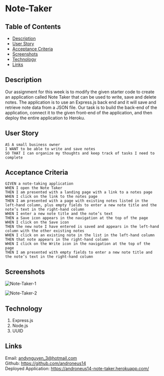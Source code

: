 # Note-Taker

## Table of Contents

- [Description](#description)
- [User Story](#user-story)
- [Acceptance Criteria](#acceptance-criteria)
- [Screenshots](#screenshots)
- [Technology](#technology)
- [Links](#links)

## Description

Our assignment for this week is to modify the given starter code to create an application called Note Taker that can be used to write, save and delete notes. The application is to use an Express.js back end and it will save and retrieve note data from a JSON file. Our task is to build the back-end of the application, connect it to the given front-end of the application, and then deploy the entire application to Heroku.

## User Story

    AS A small business owner
    I WANT to be able to write and save notes
    SO THAT I can organize my thoughts and keep track of tasks I need to complete

## Acceptance Criteria

    GIVEN a note-taking application
    WHEN I open the Note Taker
    THEN I am presented with a landing page with a link to a notes page
    WHEN I click on the link to the notes page
    THEN I am presented with a page with existing notes listed in the left-hand column, plus empty fields to enter a new note title and the note’s text in the right-hand column
    WHEN I enter a new note title and the note’s text
    THEN a Save icon appears in the navigation at the top of the page
    WHEN I click on the Save icon
    THEN the new note I have entered is saved and appears in the left-hand column with the other existing notes
    WHEN I click on an existing note in the list in the left-hand column
    THEN that note appears in the right-hand column
    WHEN I click on the Write icon in the navigation at the top of the page
    THEN I am presented with empty fields to enter a new note title and the note’s text in the right-hand column

## Screenshots

![Note-Taker-1](https://user-images.githubusercontent.com/98381243/168041270-ec26a9e1-0eb3-442d-9888-e9198a621b8e.png)

![Note-Taker-2](https://user-images.githubusercontent.com/98381243/168041383-67b41f63-749d-4723-9244-b1cc90874135.png)

## Technology

1. Express.js
2. Node.js
3. UUID

## Links

Email: andynguyen_3@hotmail.com <br />
Github: https://github.com/androneus14 <br />
Deployed Application: https://androneus14-note-taker.herokuapp.com/ <br />